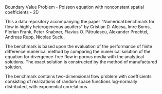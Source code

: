 Boundary Value Problem - Poisson equation with nonconstant spatial coefficients - 2D


This a data repository accompanying the paper "Numerical benchmark for flow in highly heterogeneous aquifers"
by Cristian D. Alecsa, Imre Boros, Florian Frank, Peter Knabner, Flavius O. Pătrulescu, Alexander Prechtel,
Andreas Rupp, Nicolae Suciu.

The benchmark is based upon the evaluation of the performance of finite difference numerical method by comparing the numerical solution of the equation for divergence-free flow in porous media with the analytical solutions. The exact solution is constructed by the method of
manufactured solution.

The benchmark contains two-dimensional flow problem with coefficients consisting of realizations of
random space functions log-normally distributed, with exponential correlations. 
